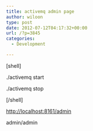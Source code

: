 ```yaml
---
title: activemq admin page
author: wiloon
type: post
date: 2012-07-12T04:17:32+00:00
url: /?p=3845
categories:
  - Development

---
```

[shell]

./activemq start

./activemq stop

[/shell]



[http://localhost:8161/admin][1]

admin/admin



 [1]: http://3.242.226.103:8161/admin